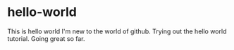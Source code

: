 # hello-world
This is hello world
I'm new to the world of github. Trying out the hello world tutorial. Going great so far.
